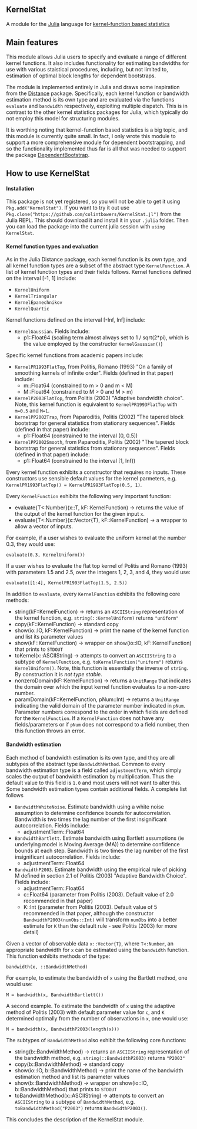 ## KernelStat

A module for the [Julia](http://julialang.org/) language for [kernel-function based statistics](http://en.wikipedia.org/wiki/Kernel_%28statistics%29)


## Main features

This module allows Julia users to specify and evaluate a range of different kernel functions. It also includes functionality for estimating bandwidths for use with various staistical procedures, including, but not limited to, estimation of optimal block lengths for dependent bootstraps.


The module is implemented entirely in Julia and draws some inspiration from the [Distance](https://github.com/JuliaStats/Distance.jl) package. Specifically, each kernel function or bandwidth estimation method is its own type and are evaluated via the functions `evaluate` and `bandwidth` respectively, exploiting multiple dispatch. This is in contrast to the other kernel statistics packages for Julia, which typically do not employ this model for structuring modules.

It is worthing noting that kernel-function based statistics is a big topic, and this module is currently quite small. In fact, I only wrote this module to support a more comprehensive module for dependent bootstrapping, and so the functionality implemented thus far is all that was needed to support the package [DependentBootstrap](https://github.com/colintbowers/DependentBootstrap.jl).


## How to use KernelStat

#### Installation

This package is not yet registered, so you will not be able to get it using `Pkg.add("KernelStat")`. If you want to try it out use `Pkg.clone("https://github.com/colintbowers/KernelStat.jl")` from the Julia REPL. This should download it and install it in your `.julia` folder. Then you can load the package into the current julia session with `using KernelStat`.


#### Kernel function types and evaluation

As in the Julia Distance package, each kernel function is its own type, and all kernel function types are a subset of the abstract type `KernelFunction`. A list of kernel function types and their fields follows. Kernel functions defined on the interval [-1, 1] include:

* `KernelUniform`
* `KernelTriangular`
* `KernelEpanechnikov`
* `KernelQuartic`

Kernel functions defined on the interval [-Inf, Inf] include:

* `KernelGaussian`. Fields include:
  * p1::Float64 (scaling term almost always set to 1 / sqrt(2*pi), which is the value employed by the constructor `KernelGaussian()`)

Specific kernel functions from academic papers include:

* `KernelPR1993FlatTop`, from Politis, Romano (1993) "On a family of smoothing kernels of infinite order". Fields (defined in that paper) include:
  * m::Float64 (constrained to m > 0 and m < M)
  * M::Float64 (constrained to M > 0 and M > m)
* `KernelP2003FlatTop`, from Politis (2003) "Adaptive bandwidth choice". Note, this kernel function is equivalent to `KernelPR1993FlatTop` with `m=0.5` and `M=1`.
* `KernelPP2002Trap`, from Paparoditis, Politis (2002) "The tapered block bootstrap for general statistics from stationary sequences". Fields (defined in that paper) include:
  * p1::Float64 (constrained to the interval (0, 0.5])
* `KernelPP2002Smooth`, from Paparoditis, Politis (2002) "The tapered block bootstrap for general statistics from stationary sequences". Fields (defined in that paper) include:
  * p1::Float64 (constrained to the interval [1, Inf))

Every kernel function exhibits a constructor that requires no inputs. These constructors use sensible default values for the kernel parmeters, e.g. `KernelPR1993FlatTop() = KernelPR1993FlatTop(0.5, 1)`. 

Every `KernelFunction` exhibits the following very important function:

* evaluate{T<:Number}(x::T, kF::KernelFunction) -> returns the value of the output of the kernel function for the given input `x`.
* evaluate{T<:Number}(x::Vector{T}, kF::KernelFunction) -> a wrapper to allow a vector of inputs.

For example, if a user wishes to evaluate the uniform kernel at the number 0.3, they would use:

    evaluate(0.3, KernelUniform())

If a user wishes to evaluate the flat top kernel of Politis and Romano (1993) with parameters 1.5 and 2.5, over the integers 1, 2, 3, and 4, they would use:

    evaluate([1:4], KernelPR1993FlatTop(1.5, 2.5))

In addition to `evaluate`, every `KernelFunction` exhibits the following core methods:

* string(kF::KernelFunction) -> returns an `ASCIIString` representation of the kernel function, e.g. `string(::KernelUniform)` returns `"uniform"`
* copy(kF::KernelFunction) -> standard copy
* show(io::IO, kF::KernelFunction) -> print the name of the kernel function and list its parameter values
* show(kF::KernelFunction) -> wrapper on show(io::IO, kF::KernelFunction) that prints to `STDOUT`
* toKernel(x::ASCIIString) -> attempts to convert an `ASCIIString` to a subtype of `KernelFunction`, e.g. `toKernelFunction("uniform")` returns `KernelUniform()`. Note, this function is essentially the inverse of `string`. By construction it is *not type stable*.
* nonzeroDomain(kF::KernelFunction) -> returns a `UnitRange` that indicates the domain over which the input kernel function evaluates to a non-zero number.
* paramDomain(kF::KernelFunction, pNum::Int) -> returns a `UnitRange` indicating the valid domain of the parameter number indicated in `pNum`. Parameter numbers correspond to the order in which fields are defined for the `KernelFunction`. If a `KernelFunction` does not have any fields/parameters or if `pNum` does not correspond to a field number, then this function throws an error. 


#### Bandwidth estimation

Each method of bandwidth estimation is its own type, and they are all subtypes of the abstract type `BandwidthMethod`. Common to every bandwidth estimation type is a field called `adjustmentTerm`, which simply scales the output of bandwidth estimation by multiplication. Thus the default value to this field is `1.0` and most users will not want to alter this. Some bandwidth estimation types contain additional fields. A complete list follows

* `BandwidthWhiteNoise`. Estimate bandwidth using a white noise assumption to determine confidence bounds for autocorrelation. Bandwidth is two times the lag number of the first insignificant autocorrelation. Fields include:
  * adjustmentTerm::Float64
* `BandwidthBartlett`. Estimate bandwidth using Bartlett assumptions (ie underlying model is Moving Average (MA)) to determine confidence bounds at each step. Bandwidth is two times the lag number of the first insignificant autocorrelation. Fields include:
  * adjustmentTerm::Float64
* `BandwidthP2003`. Estimate bandwidth using the empirical rule of picking M defined in section 2.1 of Politis (2003) "Adaptive Bandwidth Choice". Fields include:
  * adjustmentTerm::Float64
  * c::Float64 (parameter from Politis (2003). Default value of 2.0 recommended in that paper)
  * K::Int (parameter from Politis (2003). Default value of 5 recommended in that paper, although the constructor `BandwidthP2003(numObs::Int)` will transform `numObs` into a better estimate for `K` than the default rule - see Politis (2003) for more detail)

Given a vector of observable data `x::Vector{T}`, where `T<:Number`, an appropriate bandwidth for `x` can be estimated using the `bandwidth` function. This function exhibits methods of the type:

    bandwidth(x, ::BandwidthMethod)

For example, to estimate the bandwidth of `x` using the Bartlett method, one would use:

    M = bandwidth(x, BandwidthBartlett())

A second example. To estimate the bandwidth of `x` using the adaptive method of Politis (2003) with default parameter value for `c`, and `K` determined optimally from the number of observations in `x`, one would use:

    M = bandwidth(x, BandwidthP2003(length(x)))

The subtypes of `BandwidthMethod` also exhibit the following core functions:

* string(b::BandwidthMethod) -> returns an `ASCIIString` representation of the bandwidth method, e.g. `string(::BandwidthP2003)` returns `"P2003"`
* copy(b::BandwidthMethod) -> standard copy
* show(io::IO, b::BandwidthMethod) -> print the name of the bandwidth estimation method and list its parameter values
* show(b::BandwidthMethod) -> wrapper on show(io::IO, b::BandwidthMethod) that prints to `STDOUT`
* toBandwidthMethod(x::ASCIIString) -> attempts to convert an `ASCIIString` to a subtype of `BandwidthMethod`, e.g. `toBandwidthMethod("P2003")` returns `BandwidthP2003()`.

This concludes the description of the KernelStat module.


